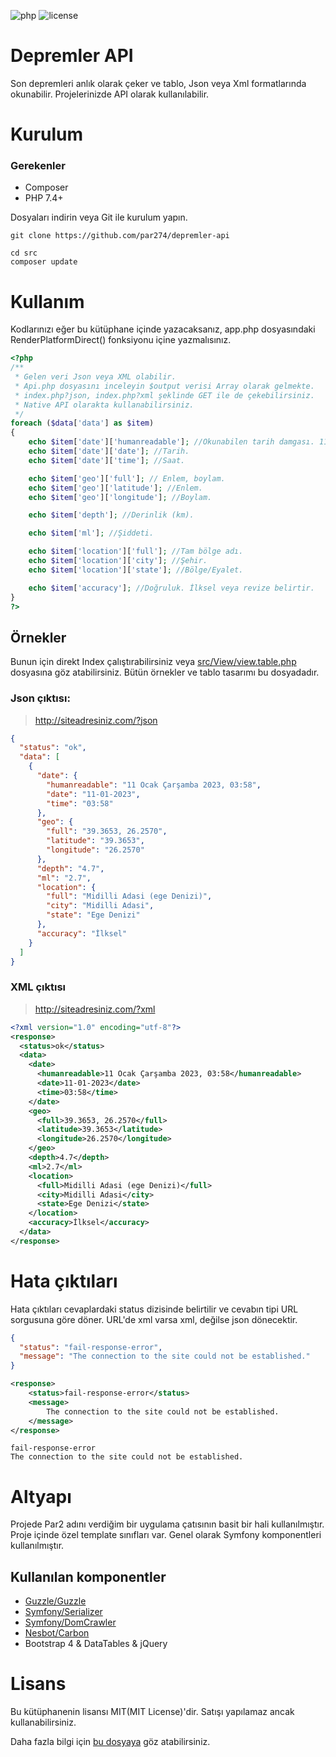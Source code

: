 ![php](https://img.shields.io/github/languages/top/par274/depremler-api)
![license](https://img.shields.io/github/license/par274/depremler-api)

# Depremler API

Son depremleri anlık olarak çeker ve tablo, Json veya Xml formatlarında okunabilir. Projelerinizde API olarak kullanılabilir.

# Kurulum

### Gerekenler
- Composer
- PHP 7.4+

Dosyaları indirin veya Git ile kurulum yapın.

```
git clone https://github.com/par274/depremler-api
```

```
cd src
composer update
```

# Kullanım

Kodlarınızı eğer bu kütüphane içinde yazacaksanız, app.php dosyasındaki RenderPlatformDirect() fonksiyonu içine yazmalısınız.

```php
<?php
/**
 * Gelen veri Json veya XML olabilir. 
 * Api.php dosyasını inceleyin $output verisi Array olarak gelmekte.
 * index.php?json, index.php?xml şeklinde GET ile de çekebilirsiniz.
 * Native API olarakta kullanabilirsiniz.
 */
foreach ($data['data'] as $item)
{
    echo $item['date']['humanreadable']; //Okunabilen tarih damgası. 11 Ocak Çarşamba 2023, 00:51 gibi.
    echo $item['date']['date']; //Tarih.
    echo $item['date']['time']; //Saat.

    echo $item['geo']['full']; // Enlem, boylam.
    echo $item['geo']['latitude']; //Enlem.
    echo $item['geo']['longitude']; //Boylam.

    echo $item['depth']; //Derinlik (km).

    echo $item['ml']; //Şiddeti.

    echo $item['location']['full']; //Tam bölge adı.
    echo $item['location']['city']; //Şehir.
    echo $item['location']['state']; //Bölge/Eyalet.

    echo $item['accuracy']; //Doğruluk. İlksel veya revize belirtir.
}
?>
```

## Örnekler

Bunun için direkt Index çalıştırabilirsiniz veya [src/View/view.table.php](https://github.com/par274/depremler-api/blob/master/src/View/view.table.php) dosyasına göz atabilirsiniz. Bütün örnekler ve tablo tasarımı bu dosyadadır.

### Json çıktısı:

> http://siteadresiniz.com/?json

```json
{
  "status": "ok",
  "data": [
    {
      "date": {
        "humanreadable": "11 Ocak Çarşamba 2023, 03:58",
        "date": "11-01-2023",
        "time": "03:58"
      },
      "geo": {
        "full": "39.3653, 26.2570",
        "latitude": "39.3653",
        "longitude": "26.2570"
      },
      "depth": "4.7",
      "ml": "2.7",
      "location": {
        "full": "Midilli Adasi (ege Denizi)",
        "city": "Midilli Adasi",
        "state": "Ege Denizi"
      },
      "accuracy": "İlksel"
    }
  ]
}
```

### XML çıktısı

> http://siteadresiniz.com/?xml

```xml
<?xml version="1.0" encoding="utf-8"?>
<response>
  <status>ok</status>
  <data>
    <date>
      <humanreadable>11 Ocak Çarşamba 2023, 03:58</humanreadable>
      <date>11-01-2023</date>
      <time>03:58</time>
    </date>
    <geo>
      <full>39.3653, 26.2570</full>
      <latitude>39.3653</latitude>
      <longitude>26.2570</longitude>
    </geo>
    <depth>4.7</depth>
    <ml>2.7</ml>
    <location>
      <full>Midilli Adasi (ege Denizi)</full>
      <city>Midilli Adasi</city>
      <state>Ege Denizi</state>
    </location>
    <accuracy>İlksel</accuracy>
  </data>
</response>
```

# Hata çıktıları

Hata çıktıları cevaplardaki status dizisinde belirtilir ve cevabın tipi URL sorgusuna göre döner. URL'de xml varsa xml, değilse json dönecektir.

```json
{
  "status": "fail-response-error",
  "message": "The connection to the site could not be established."
}
```

```xml
<response>
    <status>fail-response-error</status>
    <message>
        The connection to the site could not be established.
    </message>
</response>
```

```
fail-response-error
The connection to the site could not be established.
```

# Altyapı

Projede Par2 adını verdiğim bir uygulama çatısının basit bir hali kullanılmıştır. Proje içinde özel template sınıfları var. Genel olarak Symfony komponentleri kullanılmıştır.

## Kullanılan komponentler

- [Guzzle/Guzzle](https://github.com/guzzle/guzzle)
- [Symfony/Serializer](https://symfony.com/doc/5.4/components/serializer.html)
- [Symfony/DomCrawler](https://symfony.com/doc/5.4/components/dom_crawler.html)
- [Nesbot/Carbon](https://carbon.nesbot.com/)
- Bootstrap 4 & DataTables & jQuery

# Lisans
Bu kütüphanenin lisansı MIT(MIT License)'dir. Satışı yapılamaz ancak kullanabilirsiniz.

Daha fazla bilgi için [bu dosyaya](https://github.com/par274/depremler-api/blob/master/license.md) göz atabilirsiniz.